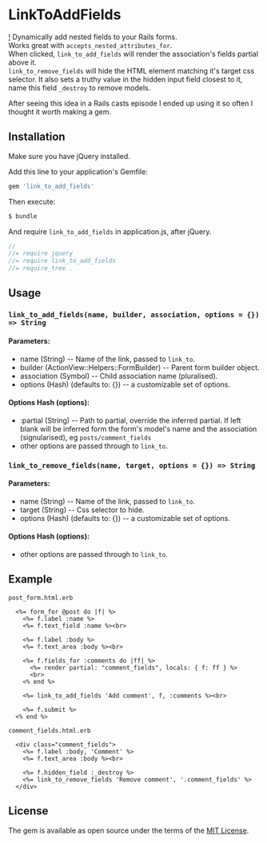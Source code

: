 # LinkToAddFields
[!](https://imgur.com/a/7Kmry)
Dynamically add nested fields to your Rails forms.  
Works great with `accepts_nested_attributes_for`.  
When clicked, `link_to_add_fields` will render the association's fields partial 
above it.  
`link_to_remove_fields` will hide the HTML element matching it's 
target css selector. It also sets a truthy value in the hidden input field 
closest to it, name this field `_destroy` to remove models.  

After seeing this idea in a Rails casts episode I ended up using it so often I 
thought it worth making a gem.

## Installation
Make sure you have jQuery installed.  

Add this line to your application's Gemfile:
```ruby
gem 'link_to_add_fields'
```

Then execute:
```bash
$ bundle
```

And require `link_to_add_fields` in application.js, after jQuery.
```javascript
//
//= require jquery
//= require link_to_add_fields
//= require_tree .

```

## Usage
### `link_to_add_fields(name, builder, association, options = {}) => String`
#### Parameters:
 - name (String) -- Name of the link, passed to `link_to`.
 - builder (ActionView::Helpers::FormBuilder) -- Parent form builder object.
 - association (Symbol) -- Child association name (pluralised).
 - options (Hash) (defaults to: {}) -- a customizable set of options.
#### Options Hash (options):
 - :partial (String) -- Path to partial, override the inferred partial. If left 
blank will be inferred form the form's model's name and the association 
(signularised), eg `posts/comment_fields`
 - other options are passed through to `link_to`.

### `link_to_remove_fields(name, target, options = {}) => String`
#### Parameters:
  - name (String) -- Name of the link, passed to `link_to`.
  - target (String) -- Css selector to hide.
  - options (Hash) (defaults to: {}) -- a customizable set of options.
#### Options Hash (options):
 - other options are passed through to `link_to`.

## Example
`post_form.html.erb`
```erb
  <%= form_for @post do |f| %>
    <%= f.label :name %>
    <%= f.text_field :name %><br>

    <%= f.label :body %>
    <%= f.text_area :body %><br>

    <%= f.fields_for :comments do |ff| %>
      <%= render partial: "comment_fields", locals: { f: ff } %>
      <br>
    <% end %>

    <%= link_to_add_fields 'Add comment', f, :comments %><br>

    <%= f.submit %>
  <% end %>
```
`comment_fields.html.erb`
```erb
  <div class="comment_fields">
    <%= f.label :body, 'Comment' %>
    <%= f.text_area :body %><br>

    <%= f.hidden_field :_destroy %>
    <%= link_to_remove_fields 'Remove comment', '.comment_fields' %>
  </div>
```

## License
The gem is available as open source under the terms of the [MIT License](http://opensource.org/licenses/MIT).

